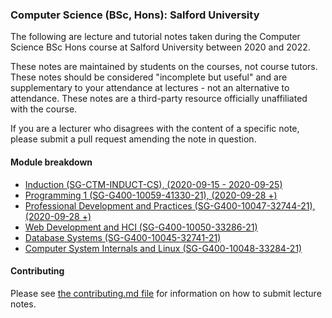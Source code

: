 ### Computer Science (BSc, Hons): Salford University

The following are lecture and tutorial notes taken during the Computer Science BSc Hons course at Salford University between 2020 and 2022.

These notes are maintained by students on the courses, not course tutors. These notes should be considered "incomplete but useful" and are supplementary to your attendance at lectures - not an alternative to attendance. These notes are a third-party resource officially unaffiliated with the course.

If you are a lecturer who disagrees with the content of a specific note, please submit a pull request amending the note in question.

#### Module breakdown

* [Induction (SG-CTM-INDUCT-CS), (2020-09-15 - 2020-09-25)](https://github.com/SalfordShane/SalfordUniversityLectureNotes-CS-BSC-Hons/tree/master/Induction%20(SG-CTM-INDUCT-CS))  
* [Programming 1 (SG-G400-10059-41330-21), (2020-09-28 +)](https://github.com/SalfordShane/SalfordUniversityLectureNotes-CS-BSC-Hons/tree/master/Programming%201%20(SG-G400-10059-41330-21))  
* [Professional Development and Practices (SG-G400-10047-32744-21), (2020-09-28 +)](https://github.com/SalfordShane/SalfordUniversityLectureNotes-CS-BSC-Hons/tree/master/Professional%20Development%20and%20Practices%20(SG-G400-10047-32744-21))
* [Web Development and HCI (SG-G400-10050-33286-21)](https://github.com/SalfordShane/SalfordUniversityLectureNotes-CS-BSC-Hons/tree/master/Web%20Development%20and%20HCI%20(SG-G400-10050-33286-21))
* [Database Systems (SG-G400-10045-32741-21)](https://github.com/SalfordShane/SalfordUniversityLectureNotes-CS-BSC-Hons/tree/master/Database%20Systems%20(SG-G400-10045-32741-21))
* [Computer System Internals and Linux (SG-G400-10048-33284-21)](https://github.com/SalfordShane/SalfordUniversityLectureNotes-CS-BSC-Hons/tree/master/Computer%20System%20Internals%20and%20Linux%20(SG-G400-10048-33284-21))

#### Contributing

Please see [the contributing.md file](contributing.md) for information on how to submit lecture notes.
